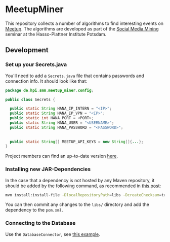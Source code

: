 # MeetupMiner

This repository collects a number of algorithms to find interesting events on [Meetup](http://www.meetup.com/).
The algorithms are developed as part of the [Social Media Mining](http://hpi.de/studium/lehrveranstaltungen/it-systems-engineering/lehrveranstaltung/course/2014/social_media_mining.html) seminar at the Hasso-Plattner Institute Potsdam.

## Development

### Set up your Secrets.java

You'll need to add a `Secrets.java` file that contains passwords and connection info. It should look like that:

```java
package de.hpi.smm.meetup_miner.config;

public class Secrets {

  public static String HANA_IP_INTERN = "<IP>";
  public static String HANA_IP_VPN = "<IP>";
  public static int HANA_PORT = <PORT>;
  public static String HANA_USER = "<USERNAME>";
  public static String HANA_PASSWORD = "<PASSWORD>";
  
  
  public static String[] MEETUP_API_KEYS = new String[]{...};
}
```

Project members can find an up-to-date version [here](https://docs.google.com/document/d/1ha4e_3WAdv7tzxFIKzCpIkE3jDdZSrEo4z_hMgFqMkA/edit).

### Installing new JAR-Dependencies

In the case that a dependency is not hosted by any Maven repository, it should be added by the following command, as recommended in [this post](http://stackoverflow.com/a/7623805):

```bash
mvn install:install-file -DlocalRepositoryPath=libs -DcreateChecksum=true -Dpackaging=jar -Dfile=<JAR file> -DgroupId=<packageName> -DartifactId=<artefactId> -Dversion=<version>
```

You can then commit any changes to the `libs/` directory and add the dependency to the `pom.xml`.

### Connecting to the Database

Use the `DatabaseConnector`, see [this example](https://github.com/georgwiese/MeetupMiner/blob/master/src/main/java/de/hpi/smm/meetup_miner/db/DbExample.java).
